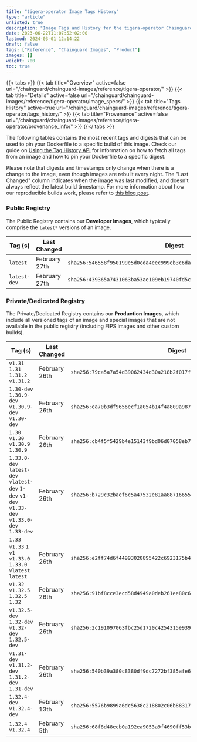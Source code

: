 ```yaml
---
title: "tigera-operator Image Tags History"
type: "article"
unlisted: true
description: "Image Tags and History for the tigera-operator Chainguard Image"
date: 2023-06-22T11:07:52+02:00
lastmod: 2024-03-01 12:14:22
draft: false
tags: ["Reference", "Chainguard Images", "Product"]
images: []
weight: 700
toc: true
---
```


{{< tabs >}}
{{< tab title="Overview" active=false url="/chainguard/chainguard-images/reference/tigera-operator/" >}}
{{< tab title="Details" active=false url="/chainguard/chainguard-images/reference/tigera-operator/image_specs/" >}}
{{< tab title="Tags History" active=true url="/chainguard/chainguard-images/reference/tigera-operator/tags_history/" >}}
{{< tab title="Provenance" active=false url="/chainguard/chainguard-images/reference/tigera-operator/provenance_info/" >}}
{{</ tabs >}}

The following tables contains the most recent tags and digests that can be used to pin your Dockerfile to a specific build of this image. Check our guide on [Using the Tag History API](/chainguard/chainguard-images/using-the-tag-history-api/) for information on how to fetch all tags from an image and how to pin your Dockerfile to a specific digest.

Please note that digests and timestamps only change when there is a change to the image, even though images are rebuilt every night. The "Last Changed" column indicates when the image was last modified, and doesn't always reflect the latest build timestamp. For more information about how our reproducible builds work, please refer to [this blog post](https://www.chainguard.dev/unchained/reproducing-chainguards-reproducible-image-builds).

### Public Registry
The Public Registry contains our **Developer Images**, which typically comprise the `latest*` versions of an image.

| Tag (s)       | Last Changed  | Digest                                                                    |
|---------------|---------------|---------------------------------------------------------------------------|
|  `latest`     | February 27th | `sha256:546558f950199e5d0cda4eec999eb3c6da5a81fc7bfc070d4e4cf211cd328d03` |
|  `latest-dev` | February 27th | `sha256:439365a7431063ba53ae109eb19740fd5c65d7e4f4d4c2b8ec1aaf5771675c57` |


### Private/Dedicated Registry
The Private/Dedicated Registry contains our **Production Images**, which include all versioned tags of an image and special images that are not available in the public registry (including FIPS images and other custom builds).

| Tag (s)                                                                                        | Last Changed  | Digest                                                                    |
|------------------------------------------------------------------------------------------------|---------------|---------------------------------------------------------------------------|
|  `v1.31` `1.31` `1.31.2` `v1.31.2`                                                             | February 26th | `sha256:79ca5a7a54d39062434d30a218b2f017fb8e14275b986f77c621883845765c92` |
|  `1.30-dev` `1.30.9-dev` `v1.30.9-dev` `v1.30-dev`                                             | February 26th | `sha256:ea70b3df9656ecf1a054b14f4a809a98796e731848e09e1ae2f95e3e97f98640` |
|  `1.30` `v1.30` `v1.30.9` `1.30.9`                                                             | February 26th | `sha256:cb4f5f5429b4e15143f9bd06d07058eb747e8ecec2e5c00a61bebbf402f8c2f0` |
|  `1.33.0-dev` `latest-dev` `vlatest-dev` `1-dev` `v1-dev` `v1.33-dev` `v1.33.0-dev` `1.33-dev` | February 26th | `sha256:b729c32baef6c5a47532e81aa887166558b9269eba7361500421fa64aafa7ddf` |
|  `1.33` `v1.33` `1` `v1` `v1.33.0` `1.33.0` `vlatest` `latest`                                 | February 26th | `sha256:e2ff74d6f44993020895422c6923175b4f2a203833aa08e3bb2bf94020ff8ec2` |
|  `v1.32` `v1.32.5` `1.32.5` `1.32`                                                             | February 26th | `sha256:91bf8cce3ecd58d4949a0deb261ee80c6627fec4521d89a434260d36f01b763d` |
|  `v1.32.5-dev` `1.32-dev` `v1.32-dev` `1.32.5-dev`                                             | February 26th | `sha256:2c191097063fbc25d1720c4254315e939a5b4f19aaa29f151573228e127a5078` |
|  `v1.31-dev` `v1.31.2-dev` `1.31.2-dev` `1.31-dev`                                             | February 26th | `sha256:540b39a380c8380df9dc7272bf385afe6b2e7f1d1cae5684146c5f985e922f1b` |
|  `1.32.4-dev` `v1.32.4-dev`                                                                    | February 13th | `sha256:5576b9899a6dc5638c218802c06b88317e76b27fb8c3cbb940b7e6bc266cd669` |
|  `1.32.4` `v1.32.4`                                                                            | February 5th  | `sha256:68f8d48ecb0a192ea9053a9f4690ff53b43c16cd59d7d797187833211d4cf096` |

